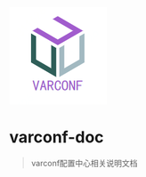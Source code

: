![logo](https://github.com/varconf/varconf-doc/blob/master/images/logo.png) 
# varconf-doc
> varconf配置中心相关说明文档
